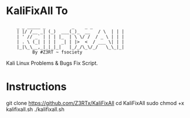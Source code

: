# KaliFixAll To
        _ _ _____ _          _    _ _ 
        | |/ /__ _| (_)  ___(_)_  __   / \  | | |
        | ' // _` | | | |_  | \ \/ /  / _ \ | | |
        | . \ (_| | | |  _| | |>  <  / ___ \| | |
        |_|\_\__,_|_|_|_|   |_/_/\_\/_/   \_\_|_|
              By #Z3RT ~ fsociety
Kali Linux Problems & Bugs Fix Script.

# Instructions
git clone https://github.com/Z3RTx/KaliFixAll
cd KaliFixAll
sudo chmod +x kalifixall.sh
./kalifixall.sh
